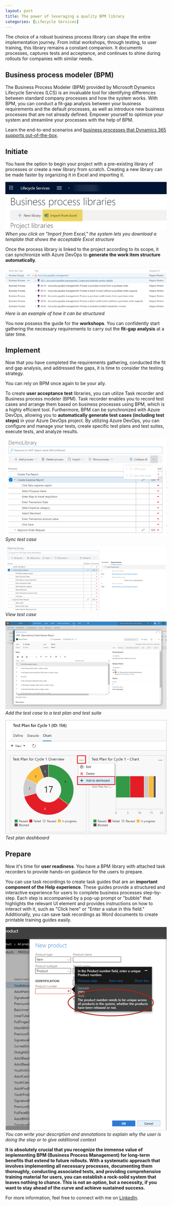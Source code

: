 ```yaml
---
layout: post
title: The power of leveraging a quality BPM library
categories: [Lifecycle Services]
---
```

The choice of a robust business process library can shape the entire implementation journey. From initial workshops, through testing, to user training, this library remains a constant companion. It documents processes, captures tests and acceptance, and continues to shine during rollouts for companies with similar needs.

## Business process modeler (BPM)
The Business Process Modeler (BPM) provided by Microsoft Dynamics Lifecycle Services (LCS) is an invaluable tool for identifying differences between standard company processes and how the system works. With BPM, you can conduct a fit-gap analysis between your business requirements and the default processes, as well as introduce new business processes that are not already defined. Empower yourself to optimize your system and streamline your processes with the help of BPM.

Learn the end-to-end scenarios and [business processes that Dynamics 365 supports out-of-the-box](https://learn.microsoft.com/en-us/dynamics365/guidance/business-processes/).

## Initiate
You have the option to begin your project with a pre-existing library of processes or create a new library from scratch. Creating a new library can be made faster by organizing it in Excel and importing it.

![](/images/the-power-of-leveraging-a-quality-BPM-library/bpm-import.png)
_When you click on "Import from Excel," the system lets you download a template that shows the acceptable Excel structure_

Once the process library is linked to the project according to its scope, it can synchronize with Azure DevOps to **generate the work item structure automatically**.

![](/images/the-power-of-leveraging-a-quality-BPM-library/bpm-devops.png)
_Here is an example of how it can be structured_

You now possess the guide for the **workshops**. You can confidently start gathering the necessary requirements to carry out the **fit-gap analysis** at a later time.

## Implement
Now that you have completed the requirements gathering, conducted the fit and gap analysis, and addressed the gaps, it is time to consider the testing strategy.

You can rely on BPM once again to be your ally.

To create **user acceptance test** libraries, you can utilize Task recorder and Business process modeler (BPM). Task recorder enables you to record test cases and arrange them based on business processes using BPM, which is a highly efficient tool. Furthermore, BPM can be synchronized with Azure DevOps, allowing you to **automatically generate test cases (including test steps)** in your Azure DevOps project. By utilizing Azure DevOps, you can configure and manage your tests, create specific test plans and test suites, execute tests, and analyze results.

![](/images/the-power-of-leveraging-a-quality-BPM-library/sync_test_case.png)
_Sync test case_

![](/images/the-power-of-leveraging-a-quality-BPM-library/view_test_case.png)
_View test case_

![](/images/the-power-of-leveraging-a-quality-BPM-library/test_case_details.png)
_Add the test case to a test plan and test suite_

![](/images/the-power-of-leveraging-a-quality-BPM-library/add-dashboard-chart.png)
_Test plan dashboard_

## Prepare
Now it's time for **user readiness**. You have a BPM library with attached task recorders to provide hands-on guidance for the users to prepare.

You can use task recordings to create task guides that are an **important component of the Help experience**. These guides provide a structured and interactive experience for users to complete business processes step-by-step. Each step is accompanied by a pop-up prompt or "bubble" that highlights the relevant UI element and provides instructions on how to interact with it, such as "Click here" or "Enter a value in this field." Additionally, you can save task recordings as Word documents to create printable training guides easily.

![](/images/the-power-of-leveraging-a-quality-BPM-library/screen4.png)
_You can write your description and annotations to explain why the user is doing the step or to give additional context_

**It is absolutely crucial that you recognize the immense value of implementing BPM (Business Process Management) for long-term benefits that extend to future rollouts. With a systematic approach that involves implementing all necessary processes, documenting them thoroughly, conducting associated tests, and providing comprehensive training material for users, you can establish a rock-solid system that leaves nothing to chance. This is not an option, but a necessity, if you want to stay ahead of the curve and achieve sustained success.**

For more information, feel free to connect with me on [LinkedIn](https://www.linkedin.com/in/magnomgp).